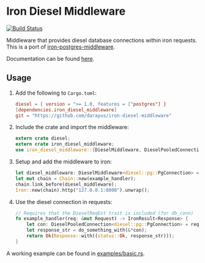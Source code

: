 # Iron Diesel Middleware
[![Build Status](https://travis-ci.org/darayus/iron-diesel-middleware.svg?branch=master)](https://travis-ci.org/darayus/iron-diesel-middleware)

Middleware that provides diesel database connections within iron requests. This is a port of
[iron-postgres-middleware](https://github.com/martinsp/iron-postgres-middleware).

Documentation can be found [here](https://docs.darayus.com/iron_diesel_middleware/iron_diesel_middleware/).

## Usage

1. Add the following to `Cargo.toml`:

   ```toml
   diesel = { version = ">= 1.0, features = ["postgres"] }
   [dependencies.iron_diesel_middleware]
   git = "https://github.com/darayus/iron-diesel-middleware"
   ```
2. Include the crate and import the middleware:

   ```rust
   extern crate diesel;
   extern crate iron_diesel_middleware;
   use iron_diesel_middleware::{DieselMiddleware, DieselPooledConnection, DieselReqExt};
   ```
3. Setup and add the middleware to iron:

   ```rust
   let diesel_middleware: DieselMiddleware<diesel::pg::PgConnection> = DieselMiddleware::new("postgresql://localhost/example_middleware").unwrap();
   let mut chain = Chain::new(example_handler);
   chain.link_before(diesel_middleware);
   Iron::new(chain).http("127.0.0.1:8000").unwrap();
   ```
4. Use the diesel connection in requests:

   ```rust
   // Requires that the DieselReqExt trait is included (for db_conn)
   fn example_handler(req: &mut Request) -> IronResult<Response> {
       let con: DieselPooledConnection<diesel::pg::PgConnection> = req.db_conn();
       let response_str = do_something_with(&*con);
       return Ok(Response::with((status::Ok, response_str)));
   }
   ```

A working example can be found in [examples/basic.rs](examples/basic.rs).
